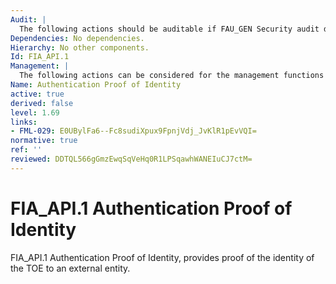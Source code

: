 ```yaml
---
Audit: |
  The following actions should be auditable if FAU_GEN Security audit data generation is included in the PP, PP-Module, functional package or ST: a) there are no auditable events foreseen.
Dependencies: No dependencies.
Hierarchy: No other components.
Id: FIA_API.1
Management: |
  The following actions can be considered for the management functions in FMT: a) management of authentication information used to prove the claimed identity.
Name: Authentication Proof of Identity
active: true
derived: false
level: 1.69
links:
- FML-029: E0UBylFa6--Fc8sudiXpux9FpnjVdj_JvKlR1pEvVQI=
normative: true
ref: ''
reviewed: DDTQL566gGmzEwqSqVeHq0R1LPSqawhWANEIuCJ7ctM=
---
```


# FIA_API.1 Authentication Proof of Identity

FIA_API.1 Authentication Proof of Identity, provides proof of the identity of the TOE to an external entity.